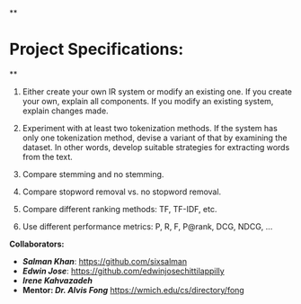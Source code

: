 
**

# Project Specifications:

**

1. Either create your own IR system or modify an existing one. If you create your own, explain all components. If you modify an existing system, explain changes made.

2. Experiment with at least two tokenization methods. If the system has only one tokenization method, devise a variant of that by examining the dataset. In other words, develop suitable strategies for extracting words from the text.

3. Compare stemming and no stemming.

4. Compare stopword removal vs. no stopword removal.

5. Compare different ranking methods: TF, TF-IDF, etc.

6. Use different performance metrics: P, R, F, P@rank, DCG, NDCG, ...


**Collaborators:**
 - ***Salman Khan***: https://github.com/sixsalman 
 - ***Edwin Jose***: https://github.com/edwinjosechittilappilly
 - ***Irene Kahvazadeh***
 - **Mentor:  *Dr. Alvis Fong*** https://wmich.edu/cs/directory/fong
